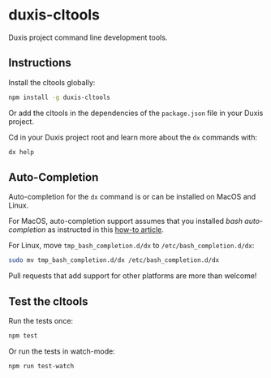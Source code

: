 # duxis-cltools

Duxis project command line development tools.

## Instructions

Install the cltools globally:

```bash
npm install -g duxis-cltools
```

Or add the cltools in the dependencies of the `package.json` file in your Duxis project.

Cd in your Duxis project root and learn more about the `dx` commands with:

```bash
dx help
```



## Auto-Completion

Auto-completion for the `dx` command is or can be installed on MacOS and Linux.

For MacOS, auto-completion support assumes that you installed _bash auto-completion_ as instructed in this [how-to article](https://iminds.atlassian.net/wiki/spaces/developers/pages/83132417).

For Linux, move `tmp_bash_completion.d/dx` to `/etc/bash_completion.d/dx`:

```bash
sudo mv tmp_bash_completion.d/dx /etc/bash_completion.d/dx
```

Pull requests that add support for other platforms are more than welcome!



## Test the cltools

Run the tests once:

```bash
npm test
```

Or run the tests in watch-mode:

```bash
npm run test-watch
```



[Mocha]: https://mochajs.org
